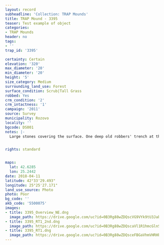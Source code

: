 ```yaml
---
layout: record
subheadline: 'Collection: TRAP Mounds'
title: TRAP Mound - 3395
teaser: Test example of object
categories:
- TRAP Mounds
header: no
tags:
- ''
trap_id: '3395'

certainty: Certain
elevation: '320'
max_diameter: '20'
min_diameter: '20'
height: '5'
size_category: Medium
surrounding_land_use: Forest
surface_condition: Scrub|Tall Grass
robbed: Yes
crm_condition: '2'
crm_intactness: '1'
campaign: '2011'
source: Survey
municipality: Rozovo
locality: ''
bgcode: DS001
notes: |-
  Large stones covering the surface. One deep old robbers' trench at the top with several holes at the bottom of the trench (consequently made).


rights: standard


maps:
  lat: 42.6285
  lon: 25.2442
date: 2018-04-11
latitude: 42°33'29.493"
longitude: 25°25'27.171"
land_use_source: Photo
photo: Poor
bg_code: ''
akb_code: '5500075'
images:
- title: 3395_Overview_NE.dng
  image_path: https://drive.google.com/uc?id=0B3Rg88wZDQscVG9VYk9tU3Jabk0
- title: 3395_RT1_2nd.dng
  image_path: https://drive.google.com/uc?id=0B3Rg88wZDQscaVl1R1hmcGlnSWs
- title: 3395_RT1.dng
  image_path: https://drive.google.com/uc?id=0B3Rg88wZDQsceFBGaVhmVHRHb2M
---
```

